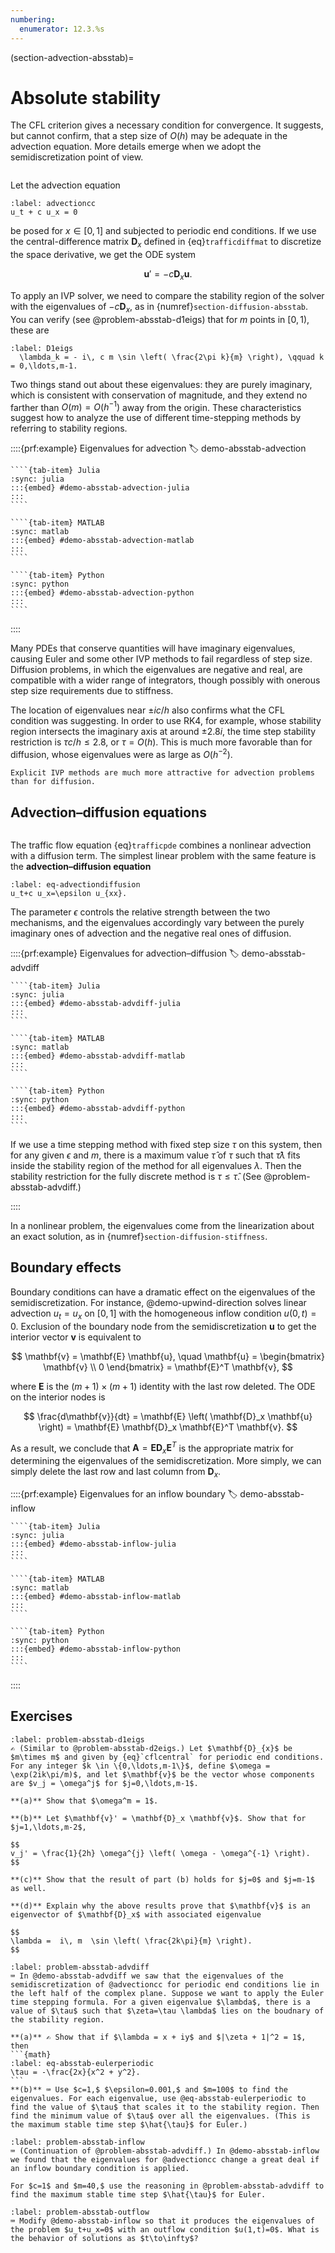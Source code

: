 ```yaml
---
numbering:
  enumerator: 12.3.%s
---
```

(section-advection-absstab)=
# Absolute stability

The CFL criterion gives a necessary condition for convergence. It suggests, but cannot confirm, that a step size of $O(h)$ may be adequate in the advection equation. More details emerge when we adopt the semidiscretization point of view.

```{index} method of lines
```

Let the advection equation

```{math}
:label: advectioncc
u_t + c u_x = 0
```

be posed for $x \in [0,1]$ and subjected to periodic end conditions. If we use the central-difference matrix $\mathbf{D}_x$ defined in {eq}`trafficdiffmat` to discretize the space derivative, we get the ODE system

$$
  \mathbf{u}' = -c \mathbf{D}_x \mathbf{u}.
$$

To apply an IVP solver, we need to compare the stability region of the solver with the eigenvalues of $-c \mathbf{D}_x$, as in {numref}`section-diffusion-absstab`. You can verify (see @problem-absstab-d1eigs) that for $m$ points in $[0,1)$, these are

```{math}
:label: D1eigs
  \lambda_k = - i\, c m \sin \left( \frac{2\pi k}{m} \right), \qquad k = 0,\ldots,m-1.
```

Two things stand out about these eigenvalues: they are purely imaginary, which is consistent with conservation of magnitude, and they extend no farther than $O(m)=O(h^{-1})$ away from the origin. These characteristics suggest how to analyze the use of different time-stepping methods by referring to stability regions.

::::{prf:example} Eigenvalues for advection
:label: demo-absstab-advection

`````{tab-set}
````{tab-item} Julia
:sync: julia
:::{embed} #demo-absstab-advection-julia
:::
````

````{tab-item} MATLAB
:sync: matlab
:::{embed} #demo-absstab-advection-matlab
:::
````

````{tab-item} Python
:sync: python
:::{embed} #demo-absstab-advection-python
:::
````
`````

::::



Many PDEs that conserve quantities will have imaginary eigenvalues, causing Euler and some other IVP methods to fail regardless of step size. Diffusion problems, in which the eigenvalues are negative and real, are compatible with a wider range of integrators, though possibly with onerous step size requirements due to stiffness.

The location of eigenvalues near $\pm ic/h$ also confirms what the CFL condition was suggesting. In order to use RK4, for example, whose stability region intersects the imaginary axis at around $\pm 2.8i$, the time step stability restriction is $\tau c/h \le 2.8$, or $\tau=O(h)$. This is much more favorable than for diffusion, whose eigenvalues were as large as $O(h^{-2})$.

```{important}
Explicit IVP methods are much more attractive for advection problems than for diffusion.
```

## Advection–diffusion equations

```{index} ! advection-diffusion equation
```

The traffic flow equation {eq}`trafficpde` combines a nonlinear advection with a diffusion term. The simplest linear problem with the same feature is the **advection–diffusion equation**

```{math}
:label: eq-advectiondiffusion
u_t+c u_x=\epsilon u_{xx}.
```

The parameter $\epsilon$ controls the relative strength between the two mechanisms, and the eigenvalues accordingly vary between the purely imaginary ones of advection and the negative real ones of diffusion.

::::{prf:example} Eigenvalues for advection–diffusion
:label: demo-absstab-advdiff

`````{tab-set}
````{tab-item} Julia
:sync: julia
:::{embed} #demo-absstab-advdiff-julia
:::
````

````{tab-item} MATLAB
:sync: matlab
:::{embed} #demo-absstab-advdiff-matlab
:::
````

````{tab-item} Python
:sync: python
:::{embed} #demo-absstab-advdiff-python
:::
````
`````

If we use a time stepping method with fixed step size $\tau$ on this system, then for any given $\epsilon$ and $m$, there is a maximum value $\hat{\tau}$ of $\tau$ such that $\hat{\tau} \lambda$ fits inside the stability region of the method for all eigenvalues $\lambda$. Then the stability restriction for the fully discrete method is $\tau \le \hat{\tau}$. (See @problem-absstab-advdiff.)

::::

In a nonlinear problem, the eigenvalues come from the linearization about an exact solution, as in {numref}`section-diffusion-stiffness`.

## Boundary effects

Boundary conditions can have a dramatic effect on the eigenvalues of the semidiscretization. For instance, @demo-upwind-direction solves linear advection $u_t=u_x$ on $[0,1]$ with the homogeneous inflow condition $u(0,t)=0$. Exclusion of the boundary node from the semidiscretization $\mathbf{u}$ to get the interior vector $\mathbf{v}$ is equivalent to 

$$
\mathbf{v} = \mathbf{E} \mathbf{u}, \quad   \mathbf{u} = \begin{bmatrix}  \mathbf{v} \\ 0 \end{bmatrix} = \mathbf{E}^T \mathbf{v},
$$

where $\mathbf{E}$ is the $(m+1)\times (m+1)$ identity with the last row deleted. The ODE on the interior nodes is 

$$
\frac{d\mathbf{v}}{dt} = \mathbf{E} \left( \mathbf{D}_x \mathbf{u} \right) = \mathbf{E} \mathbf{D}_x \mathbf{E}^T \mathbf{v}.
$$

As a result, we conclude that $\mathbf{A} = \mathbf{E} \mathbf{D}_x \mathbf{E}^T$ is the appropriate matrix for determining the eigenvalues of the semidiscretization. More simply, we can simply delete the last row and last column from $\mathbf{D}_x$. 

::::{prf:example} Eigenvalues for an inflow boundary
:label: demo-absstab-inflow

`````{tab-set}
````{tab-item} Julia
:sync: julia
:::{embed} #demo-absstab-inflow-julia
:::
````

````{tab-item} MATLAB
:sync: matlab
:::{embed} #demo-absstab-inflow-matlab
:::
````

````{tab-item} Python
:sync: python
:::{embed} #demo-absstab-inflow-python
:::
````
`````

::::

## Exercises

``````{exercise}
:label: problem-absstab-d1eigs
✍ (Similar to @problem-absstab-d2eigs.) Let $\mathbf{D}_{x}$ be $m\times m$ and given by {eq}`cflcentral` for periodic end conditions. For any integer $k \in \{0,\ldots,m-1\}$, define $\omega = \exp(2ik\pi/m)$, and let $\mathbf{v}$ be the vector whose components are $v_j = \omega^j$ for $j=0,\ldots,m-1$.

**(a)** Show that $\omega^m = 1$. 

**(b)** Let $\mathbf{v}' = \mathbf{D}_x \mathbf{v}$. Show that for $j=1,\ldots,m-2$,

$$
v_j' = \frac{1}{2h} \omega^{j} \left( \omega - \omega^{-1} \right). 
$$

**(c)** Show that the result of part (b) holds for $j=0$ and $j=m-1$ as well.

**(d)** Explain why the above results prove that $\mathbf{v}$ is an eigenvector of $\mathbf{D}_x$ with associated eigenvalue

$$
\lambda =  i\, m  \sin \left( \frac{2k\pi}{m} \right).
$$
``````

``````{exercise}
:label: problem-absstab-advdiff
⌨ In @demo-absstab-advdiff we saw that the eigenvalues of the semidiscretization of @advectioncc for periodic end conditions lie in the left half of the complex plane. Suppose we want to apply the Euler time stepping formula. For a given eigenvalue $\lambda$, there is a value of $\tau$ such that $\zeta=\tau \lambda$ lies on the boudnary of the stability region.

**(a)** ✍ Show that if $\lambda = x + iy$ and $|\zeta + 1|^2 = 1$, then  
```{math}
:label: eq-absstab-eulerperiodic
\tau = -\frac{2x}{x^2 + y^2}.
```
**(b)** ⌨ Use $c=1,$ $\epsilon=0.001,$ and $m=100$ to find the eigenvalues. For each eigenvalue, use @eq-absstab-eulerperiodic to find the value of $\tau$ that scales it to the stability region. Then find the minimum value of $\tau$ over all the eigenvalues. (This is the maximum stable time step $\hat{\tau}$ for Euler.)
``````

``````{exercise}
:label: problem-absstab-inflow
⌨ (Continuation of @problem-absstab-advdiff.) In @demo-absstab-inflow we found that the eigenvalues for @advectioncc change a great deal if an inflow boundary condition is applied. 

For $c=1$ and $m=40,$ use the reasoning in @problem-absstab-advdiff to find the maximum stable time step $\hat{\tau}$ for Euler.
``````

``````{exercise}
:label: problem-absstab-outflow
⌨ Modify @demo-absstab-inflow so that it produces the eigenvalues of the problem $u_t+u_x=0$ with an outflow condition $u(1,t)=0$. What is the behavior of solutions as $t\to\infty$?
``````
